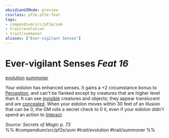 ```yaml
---
obsidianUIMode: preview
cssclass: pf2e,pf2e-feat
tags:
- compendium/src/pf2e/som
- trait/evolution
- trait/summoner
aliases: ["Ever-vigilant Senses"]
---
```

# Ever-vigilant Senses  *Feat 16*  
[evolution](/rules/traits/evolution-som.md)  [summoner](/rules/traits/summoner-som.md)  


Your eidolon has enhanced senses. It gains a +2 circumstance bonus to [Perception](/compendium/skills.md#Perception), and can't be flanked except by creatures that are higher level than it. It can see [invisible](/rules/conditions.md#Invisible) creatures and objects; they appear translucent and are [concealed](/rules/conditions.md#Concealed). When your eidolon moves within 30 feet of an illusion that can be 0, the GM rolls a secret check to 0 it, even if your eidolon didn't spend an action to [Interact](/rules/actions/interact.md).

*Source: Secrets of Magic p. 73*  
%% #compendium/src/pf2e/som #trait/evolution #trait/summoner %%